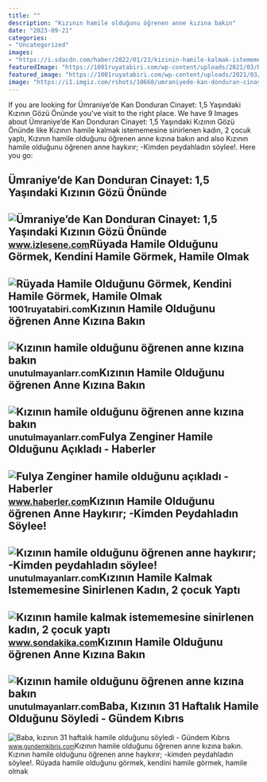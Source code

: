 ```yaml
---
title: ""
description: "Kızının hamile olduğunu öğrenen anne kızına bakın"
date: "2023-09-21"
categories:
- "Uncategorized"
images:
- "https://i.sdacdn.com/haber/2022/01/23/kizinin-hamile-kalmak-istememesine-sinirlenen-14687484_7086_osd.jpg"
featuredImage: "https://1001ruyatabiri.com/wp-content/uploads/2021/03/Ruyada-Hamile-Oldugunu-Gormek-Kendini-Hamile-Gormek-Hamile-Olmak-ne-demek-diyanet-islami.jpg"
featured_image: "https://1001ruyatabiri.com/wp-content/uploads/2021/03/Ruyada-Hamile-Oldugunu-Gormek-Kendini-Hamile-Gormek-Hamile-Olmak-ne-demek-diyanet-islami.jpg"
image: "https://i1.imgiz.com/rshots/10660/umraniyede-kan-donduran-cinayet-15-yasindaki-kizinin-gozu-onunde-hamile-esine-kursun-yagdirdi_10660801-29650_600x315.jpg"
---
```


If you are looking for Ümraniye’de Kan Donduran Cinayet: 1,5 Yaşındaki Kızının Gözü Önünde you've visit to the right place. We have 9 Images about Ümraniye’de Kan Donduran Cinayet: 1,5 Yaşındaki Kızının Gözü Önünde like Kızının hamile kalmak istememesine sinirlenen kadın, 2 çocuk yaptı, Kızının hamile olduğunu öğrenen anne kızına bakın and also Kızının hamile olduğunu öğrenen anne haykırır; -Kimden peydahladın söylee!. Here you go:

Ümraniye’de Kan Donduran Cinayet: 1,5 Yaşındaki Kızının Gözü Önünde
-------------------------------------------------------------------

 ![Ümraniye’de Kan Donduran Cinayet: 1,5 Yaşındaki Kızının Gözü Önünde](https://i1.imgiz.com/rshots/10660/umraniyede-kan-donduran-cinayet-15-yasindaki-kizinin-gozu-onunde-hamile-esine-kursun-yagdirdi_10660801-29650_600x315.jpg) <small>www.izlesene.com</small>Rüyada Hamile Olduğunu Görmek, Kendini Hamile Görmek, Hamile Olmak
------------------------------------------------------------------

 ![Rüyada Hamile Olduğunu Görmek, Kendini Hamile Görmek, Hamile Olmak](https://1001ruyatabiri.com/wp-content/uploads/2021/03/Ruyada-Hamile-Oldugunu-Gormek-Kendini-Hamile-Gormek-Hamile-Olmak-ne-demek-diyanet-islami.jpg) <small>1001ruyatabiri.com</small>Kızının Hamile Olduğunu öğrenen Anne Kızına Bakın
-------------------------------------------------

 ![Kızının hamile olduğunu öğrenen anne kızına bakın](https://cdn.webeyo.com/c/8/3/7/kizinin-hamile-oldugunu-ogrenen-anne-kizina-bakin/f508eaa4a952606708bad248b99502d3172d1bf52553b8519e9a90a3eaca1975.jpg) <small>unutulmayanlarr.com</small>Kızının Hamile Olduğunu öğrenen Anne Kızına Bakın
-------------------------------------------------

 ![Kızının hamile olduğunu öğrenen anne kızına bakın](https://cdn.webeyo.com/c/8/3/7/kizinin-hamile-oldugunu-ogrenen-anne-kizina-bakin/b640f5a8e214c1c6627138c57023b01bd1a3b8b3b7dd7ac8adea720fa158b5e1.jpg) <small>unutulmayanlarr.com</small>Fulya Zenginer Hamile Olduğunu Açıkladı - Haberler
--------------------------------------------------

 ![Fulya Zenginer hamile olduğunu açıkladı - Haberler](https://i.hbrcdn.com/haber/2021/10/29/fulya-zenginer-hamile-oldugunu-acikladi-14493983_amp.jpg) <small>www.haberler.com</small>Kızının Hamile Olduğunu öğrenen Anne Haykırır; -Kimden Peydahladın Söylee!
--------------------------------------------------------------------------

 ![Kızının hamile olduğunu öğrenen anne haykırır; -Kimden peydahladın söylee!](https://unutulmayanlarr.com/cdn1/5/7/2/kizinin-hamile-oldugunu-ogrenen-anne-haykirir-kimden-peydahladin-soylee/kizinin-hamile-oldugunu-ogrenen-anne-haykirir-kimden-peydahladin-soylee-tn-play.jpg) <small>unutulmayanlarr.com</small>Kızının Hamile Kalmak Istememesine Sinirlenen Kadın, 2 çocuk Yaptı
------------------------------------------------------------------

 ![Kızının hamile kalmak istememesine sinirlenen kadın, 2 çocuk yaptı](https://i.sdacdn.com/haber/2022/01/23/kizinin-hamile-kalmak-istememesine-sinirlenen-14687484_7086_osd.jpg) <small>www.sondakika.com</small>Kızının Hamile Olduğunu öğrenen Anne Kızına Bakın
-------------------------------------------------

 ![Kızının hamile olduğunu öğrenen anne kızına bakın](https://unutulmayanlarr.com/cdn1/8/3/7/kizinin-hamile-oldugunu-ogrenen-anne-kizina-bakin/kizinin-hamile-oldugunu-ogrenen-anne-kizina-bakin-tn-play.jpg) <small>unutulmayanlarr.com</small>Baba, Kızının 31 Haftalık Hamile Olduğunu Söyledi - Gündem Kıbrıs
-----------------------------------------------------------------

 ![Baba, kızının 31 haftalık hamile olduğunu söyledi - Gündem Kıbrıs](https://gundemkibriscom.teimg.com/gundemkibris-com/images/haberler/2021/03/baba_kizinin_31_haftalik_hamile_oldugunu_soyledi_h311578_22867.jpg) <small>www.gundemkibris.com</small>Kızının hamile olduğunu öğrenen anne kızına bakın. Kızının hamile olduğunu öğrenen anne haykırır; -kimden peydahladın söylee!. Rüyada hamile olduğunu görmek, kendini hamile görmek, hamile olmak
